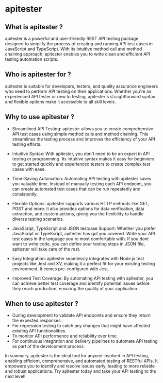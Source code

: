 # apitester

## What is apitester ?
apitester is a powerful and user-friendly REST API testing package designed to simplify the process of creating and running API test cases in JavaScript and TypeScript. With its intuitive method call and method chaining approach, apitester enables you to write clean and efficient API testing automation scripts.

## Who is apitester for ?
apitester is suitable for developers, testers, and quality assurance engineers who need to perform API testing on their applications. Whether you're an experienced API tester or new to testing, apitester's straightforward syntax and flexible options make it accessible to all skill levels.

## Why to use apitester ?
 - Streamlined API Testing: apitester allows you to create comprehensive API test cases using simple method calls and method chaining. This streamlines the testing process and improves the efficiency of your API testing efforts.

 - Intuitive Syntax: With apitester, you don't need to be an expert in API testing or programming. Its intuitive syntax makes it easy for beginners to get started quickly and experienced testers to create complex test cases with ease.

 - Time-Saving Automation: Automating API testing with apitester saves you valuable time. Instead of manually testing each API endpoint, you can create automated test cases that can be run repeatedly and consistently.

 - Flexible Options: apitester supports various HTTP methods like GET, POST and more. It also provides options for data verification, data extraction, and custom actions, giving you the flexibility to handle diverse testing scenarios.

 - JavaScript, TypeScript and JSON testcase Support: Whether you prefer JavaScript or TypeScript, apitester has got you covered. Write your API test cases in the language you're most comfortable with. If you dont want to write code, you can define your testing steps in JSON file, apitester will take care of the rest.

 - Easy Integration: apitester seamlessly integrates with Node.js test projects like Jest and XV, making it a perfect fit for your existing testing environment. It comes pre-configured with Jest.

 - Improved Test Coverage: By automating API testing with apitester, you can achieve better test coverage and identify potential issues before they reach production, ensuring the quality of your application.

## When to use apitester ?

 - During development to validate API endpoints and ensure they return the expected responses.
 - For regression testing to catch any changes that might have affected existing API functionalities.
 - To monitor API performance and reliability over time.
 - For continuous integration and delivery pipelines to automate API testing as part of the development process.

In summary, apitester is the ideal tool for anyone involved in API testing, enabling efficient, comprehensive, and automated testing of RESTful APIs. It empowers you to identify and resolve issues early, leading to more reliable and robust applications. Try apitester today and take your API testing to the next level!


